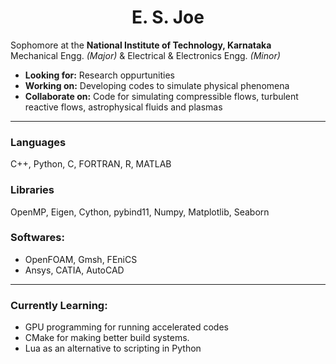 <h1 align="center">E. S. Joe</h1>

Sophomore at the **National Institute of Technology, Karnataka** <br />
Mechanical Engg. _(Major)_ & Electrical & Electronics Engg. _(Minor)_
  - **Looking for:** Research oppurtunities 
  - **Working on:** Developing codes to simulate physical phenomena
  - **Collaborate on:** Code for simulating compressible flows, turbulent reactive flows, astrophysical fluids and plasmas
---
### Languages
C++, Python, C, FORTRAN, R, MATLAB
### Libraries
OpenMP, Eigen, Cython, pybind11, Numpy, Matplotlib, Seaborn
<!--  - **OS:** Linux -->
### Softwares:
  - OpenFOAM, Gmsh, FEniCS
  - Ansys, CATIA, AutoCAD
---
### Currently Learning:
  - GPU programming for running accelerated codes
  - CMake for making better build systems.
  - Lua as an alternative to scripting in Python

<!--![Top Langs](https://github-readme-stats.vercel.app/api/top-langs/?username=ErinSam&theme=dark&layout=compact) -->

